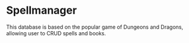 # Spellmanager

This database is based on the popular game of Dungeons and Dragons, allowing user to CRUD spells and books.
